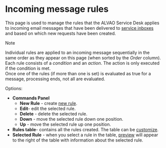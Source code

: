 # Incoming message rules
 
This page is used to manage the rules that the ALVAO Service Desk applies to incoming email messages that have been delivered to [service inboxes](../../../../alvao-service-desk/implementation/services) and based on which new requests have been created.

> [!NOTE]
> 

Individual rules are applied to an incoming message sequentially in the same order as they appear on this page (when sorted by the *Order* column). Each rule consists of a *condition* and an *action*. The action is only executed if the condition is met.   
 Once one of the rules (if more than one is set) is evaluated as true for a message, processing ends, not all are evaluated.
      
Options:
 
- **Commands Panel**
    - **New Rule** - create [new rule](roles-messages/create-roles-messages).
    - **Edit**- edit the selected rule.
    - **Delete** - delete the selected rule.
    - **Down** - move the selected rule down one position.
    - **Up** - move the selected rule up one position.
- **Rules table**- contains all the rules created. The table can be [customize](../../../../alvao-asset-management/working-with-tables).
- **Selected Rule** - when you select a rule in the table, [preview](roles-messages/detail) will appear to the right of the table
  with information about the selected rule.
